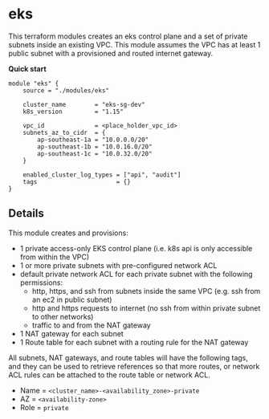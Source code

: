 # eks

This terraform modules creates an eks control plane and a set of private subnets inside an existing VPC. This module assumes the VPC has at least 1 public subnet with a provisioned and routed internet gateway.

**Quick start**

```hcl
module "eks" {
    source = "./modules/eks"

    cluster_name        = "eks-sg-dev"
    k8s_version         = "1.15"

    vpc_id              = <place_holder_vpc_id>
    subnets_az_to_cidr  = {
        ap-southeast-1a = "10.0.0.0/20"
        ap-southeast-1b = "10.0.16.0/20"
        ap-southeast-1c = "10.0.32.0/20"
    }

    enabled_cluster_log_types = ["api", "audit"]
    tags                      = {}
}
```

## Details

This module creates and provisions:

- 1 private access-only EKS control plane (i.e. k8s api is only accessible from within the VPC)
- 1 or more private subnets with pre-configured network ACL
- default private network ACL for each private subnet with the following permissions:
  - http, https, and ssh from subnets inside the same VPC (e.g. ssh from an ec2 in public subnet)
  - http and https requests to internet (no ssh from within private subnet to other networks)
  - traffic to and from the NAT gateway
- 1 NAT gateway for each subnet
- 1 Route table for each subnet with a routing rule for the NAT gateway

All subnets, NAT gateways, and route tables will have the following tags, and they can be used to retrieve references so that more routes, or network ACL rules can be attached to the route table or network ACL.

- Name = `<cluster_name>-<availability_zone>-private`
- AZ = `<availability-zone>`
- Role = `private`
